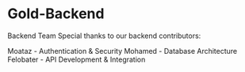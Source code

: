 # Gold-Backend


Backend Team
Special thanks to our backend contributors:

Moataz - Authentication & Security
Mohamed - Database Architecture
Felobater - API Development & Integration